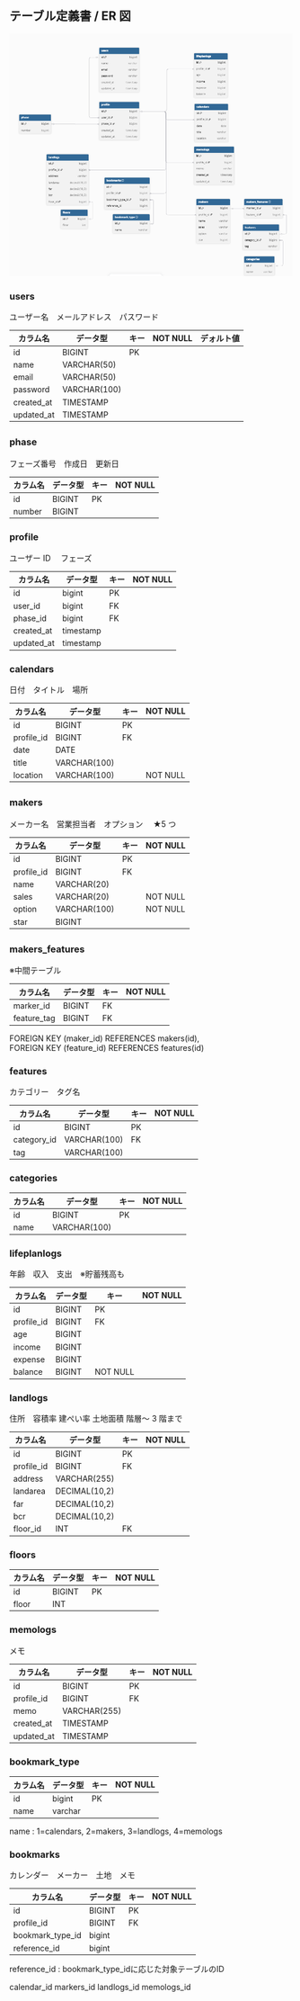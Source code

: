 ## テーブル定義書 / ER 図

![alt text](/docs/images/ER.png)

### users

ユーザー名　メールアドレス　パスワード

| カラム名   | データ型     | キー | NOT NULL | デォルト値 |
| ---------- | ------------ | ---- | -------- | ---------- |
| id         | BIGINT       | PK   |          |
| name       | VARCHAR(50)  |      |          |
| email      | VARCHAR(50)  |      |          |
| password   | VARCHAR(100) |      |          |
| created_at | TIMESTAMP    |      |
| updated_at | TIMESTAMP    |      |

### phase 　

フェーズ番号　作成日　更新日

| カラム名 | データ型 | キー | NOT NULL |
| -------- | -------- | ---- | -------- |
| id       | BIGINT   | PK   |
| number   | BIGINT   |

### profile

ユーザー ID 　フェーズ

| カラム名   | データ型  | キー | NOT NULL |
| ---------- | --------- | ---- | -------- |
| id         | bigint    | PK   |
| user_id    | bigint    | FK   |
| phase_id   | bigint    | FK   |
| created_at | timestamp |
| updated_at | timestamp |

### calendars

日付　タイトル　場所

| カラム名   | データ型     | キー | NOT NULL |
| ---------- | ------------ | ---- | -------- |
| id         | BIGINT       | PK   |
| profile_id | BIGINT       | FK   |
| date       | DATE         |
| title      | VARCHAR(100) |
| location   | VARCHAR(100) |      | NOT NULL |

### makers 　

メーカー名　営業担当者　オプション　 ★5 つ

| カラム名   | データ型     | キー | NOT NULL |
| ---------- | ------------ | ---- | -------- |
| id         | BIGINT       | PK   |
| profile_id | BIGINT       | FK   |
| name       | VARCHAR(20)  |      |
| sales      | VARCHAR(20)  |      | NOT NULL |
| option     | VARCHAR(100) |      | NOT NULL |
| star       | BIGINT       |      |          |

### makers_features 　

※中間テーブル

| カラム名    | データ型 | キー | NOT NULL |
| ----------- | -------- | ---- | -------- |
| marker_id   | BIGINT   | FK   |
| feature_tag | BIGINT   | FK   |


FOREIGN KEY (maker_id) REFERENCES makers(id),  
FOREIGN KEY (feature_id) REFERENCES features(id)  

### features

カテゴリー　タグ名

| カラム名    | データ型     | キー | NOT NULL |
| ----------- | ------------ | ---- | -------- |
| id          | BIGINT       | PK   |          |
| category_id | VARCHAR(100) | FK   |
| tag         | VARCHAR(100) |

### categories

| カラム名 | データ型     | キー | NOT NULL |
| -------- | ------------ | ---- | -------- |
| id       | BIGINT       | PK   |          |
| name     | VARCHAR(100) |

### lifeplanlogs

年齢　収入　支出　※貯蓄残高も

| カラム名   | データ型 | キー     | NOT NULL |
| ---------- | -------- | -------- | -------- |
| id         | BIGINT   | PK       |          |
| profile_id | BIGINT   | FK       |
| age        | BIGINT   |
| income     | BIGINT   |
| expense    | BIGINT   |
| balance    | BIGINT   | NOT NULL |

### landlogs

住所　容積率 建ぺい率 土地面積 階層～ 3 階まで

| カラム名   | データ型      | キー | NOT NULL |
| ---------- | ------------- | ---- | -------- |
| id         | BIGINT        | PK   |          |
| profile_id | BIGINT        | FK   |
| address    | VARCHAR(255)  |
| landarea   | DECIMAL(10,2) |
| far        | DECIMAL(10,2) |
| bcr        | DECIMAL(10,2) |
| floor_id   | INT           | FK   |          |

### floors

| カラム名 | データ型 | キー | NOT NULL |
| -------- | -------- | ---- | -------- |
| id       | BIGINT   | PK   |          |
| floor    | INT      |

### memologs

メモ

| カラム名   | データ型     | キー | NOT NULL |
| ---------- | ------------ | ---- | -------- |
| id         | BIGINT       | PK   |          |
| profile_id | BIGINT       | FK   |
| memo       | VARCHAR(255) |
| created_at | TIMESTAMP    |      |
| updated_at | TIMESTAMP    |      |

### bookmark_type

| カラム名 | データ型 | キー | NOT NULL |
| -------- | -------- | ---- | -------- |
| id       | bigint   | PK   |
| name     | varchar  |

name :  1=calendars, 2=makers, 3=landlogs, 4=memologs

### bookmarks

カレンダー　メーカー　土地　メモ

| カラム名         | データ型 | キー | NOT NULL |
| ---------------- | -------- | ---- | -------- |
| id               | BIGINT   | PK   |          |
| profile_id       | BIGINT   | FK   |
| bookmark_type_id | bigint   |
| reference_id     | bigint   |

reference_id  : bookmark_type_idに応じた対象テーブルのID

calendar_id
markers_id
landlogs_id
memologs_id
